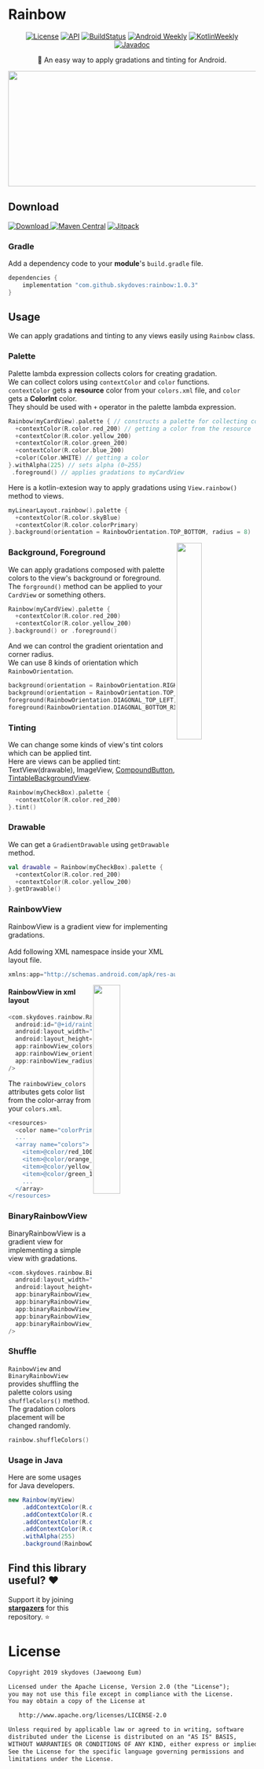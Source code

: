 # Rainbow

<p align="center">
  <a href="https://opensource.org/licenses/Apache-2.0"><img alt="License" src="https://img.shields.io/badge/License-Apache%202.0-blue.svg"/></a>
  <a href="https://android-arsenal.com/api?level=16"><img alt="API" src="https://img.shields.io/badge/API-16%2B-brightgreen.svg?style=flat"/></a>
  <a href="https://travis-ci.org/skydoves/Rainbow"><img alt="BuildStatus" src="https://travis-ci.org/skydoves/Rainbow.svg?branch=master"/></a>
   <a href="https://androidweekly.net/issues/issue-398"><img alt="Android Weekly" src="https://img.shields.io/badge/Android%20Weekly-%23398-orange"/></a>
  <a href="https://us12.campaign-archive.com/?u=f39692e245b94f7fb693b6d82&id=febdf46615"><img alt="KotlinWeekly" src="https://img.shields.io/badge/KotlinWeekly-%23165-4E71E6"/></a>
  <a href="https://skydoves.github.io/libraries/rainbow/javadoc/rainbow/com.skydoves.rainbow/index.html"><img alt="Javadoc" src="https://img.shields.io/badge/Javadoc-Rainbow-yellow"/></a>
</p>

<p align="center">
🌈 An easy way to apply gradations and tinting for Android.
</p>

<p align="center">
<img src="https://user-images.githubusercontent.com/24237865/63633474-2a597800-c684-11e9-8aa3-db99575c73e0.png" width="694" height="235"/>
</p>

## Download
[![Download](https://api.bintray.com/packages/devmagician/maven/rainbow/images/download.svg) ](https://bintray.com/devmagician/maven/rainbow/_latestVersion)
[![Maven Central](https://img.shields.io/maven-central/v/com.github.skydoves/rainbow.svg?label=Maven%20Central)](https://search.maven.org/search?q=g:%22com.github.skydoves%22%20AND%20a:%22rainbow%22)
[![Jitpack](https://jitpack.io/v/skydoves/Rainbow.svg)](https://jitpack.io/#skydoves/Rainbow)
### Gradle
Add a dependency code to your **module**'s `build.gradle` file.
```gradle
dependencies {
    implementation "com.github.skydoves:rainbow:1.0.3"
}
```

## Usage
We can apply gradations and tinting to any views easily using `Rainbow` class.

### Palette
Palette lambda expression collects colors for creating gradation.<br>
We can collect colors using `contextColor` and `color` functions.<br>
`contextColor` gets a __resource__ color from your `colors.xml` file, and `color` gets a __ColorInt__ color.<br>
They should be used with `+` operator in the palette lambda expression.

```kotlin
Rainbow(myCardView).palette { // constructs a palette for collecting colors.
  +contextColor(R.color.red_200) // getting a color from the resource
  +contextColor(R.color.yellow_200)
  +contextColor(R.color.green_200)
  +contextColor(R.color.blue_200)
  +color(Color.WHITE) // getting a color
}.withAlpha(225) // sets alpha (0~255)
 .foreground() // applies gradations to myCardView
```

Here is a kotlin-extesion way to apply gradations using `View.rainbow()` method to views.

```kotlin
myLinearLayout.rainbow().palette {
  +contextColor(R.color.skyBlue)
  +contextColor(R.color.colorPrimary)
}.background(orientation = RainbowOrientation.TOP_BOTTOM, radius = 8)
```

<img src="https://user-images.githubusercontent.com/24237865/63633706-6c37ed80-c687-11e9-9316-b29530c7f1a8.jpg" align="right" width="32%"/>

### Background, Foreground
We can apply gradations composed with palette colors to the view's background or foreground.<br>
The `forground()` method can be applied to your `CardView` or something others.

```kotlin
Rainbow(myCardView).palette {
  +contextColor(R.color.red_200)
  +contextColor(R.color.yellow_200)
}.background() or .foreground()
```

And we can control the gradient orientation and corner radius. <br>
We can use 8 kinds of orientation which `RainbowOrientation`.
```kotlin
background(orientation = RainbowOrientation.RIGHT_LEFT, radius = 8)
background(orientation = RainbowOrientation.TOP_BOTTOM, radius = 8)
foreground(RainbowOrientation.DIAGONAL_TOP_LEFT, 8)
foreground(RainbowOrientation.DIAGONAL_BOTTOM_RIGHT, 8)
```

### Tinting
We can change some kinds of view's tint colors which can be applied tint.<br>
Here are views can be applied tint: TextView(drawable), ImageView, [CompoundButton](https://developer.android.com/reference/android/widget/CompoundButton), [TintableBackgroundView](https://developer.android.com/reference/androidx/core/view/TintableBackgroundView).

```kotlin
Rainbow(myCheckBox).palette {
  +contextColor(R.color.red_200)
}.tint()
```

### Drawable
We can get a `GradientDrawable` using `getDrawable` method. <br>

```kotlin
val drawable = Rainbow(myCheckBox).palette {
  +contextColor(R.color.red_200)
  +contextColor(R.color.yellow_200)
}.getDrawable()
```

### RainbowView
RainbowView is a gradient view for implementing gradations. <br><br>
Add following XML namespace inside your XML layout file.

```gradle
xmlns:app="http://schemas.android.com/apk/res-auto"
```

<img src="https://user-images.githubusercontent.com/24237865/63634479-f8e7a900-c691-11e9-99b7-c40651a593f0.gif" align="right" width="33%"/>

#### RainbowView in xml layout
```gradle
<com.skydoves.rainbow.RainbowView
  android:id="@+id/rainbow"
  android:layout_width="match_parent"
  android:layout_height="match_parent"
  app:rainbowView_colors="@array/colors" // colors for gradient.
  app:rainbowView_orientation="left_right" // gradient orientation.
  app:rainbowView_radius="12dp" // corner radius.
/>
```

The `rainbowView_colors` attributes gets color list from the color-array from your `colors.xml`.

```gradle
<resources>
  <color name="colorPrimary">#C51162</color>
  ...
  <array name="colors">
    <item>@color/red_100</item>
    <item>@color/orange_100</item>
    <item>@color/yellow_100</item>
    <item>@color/green_100</item>
    ...
  </array>
</resources>
```

### BinaryRainbowView
BinaryRainbowView is a gradient view for implementing a simple view with gradations.

```gradle
<com.skydoves.rainbow.BinaryRainbowView
  android:layout_width="match_parent"
  android:layout_height="80dp"
  app:binaryRainbowView_startColor="@color/md_green_100" // starting color of the gradient.
  app:binaryRainbowView_centerColor="@color/white" // center color of the gradient.
  app:binaryRainbowView_endColor="@color/skyBlue" // end color of the gradient.
  app:binaryRainbowView_orientation="bottom_top" // gradient orientation.
  app:binaryRainbowView_radius="12dp" // corner radius
/>
```

### Shuffle
`RainbowView` and `BinaryRainbowView` provides shuffling the palette colors using `shuffleColors()` method. The gradation colors placement will be changed randomly.
```kotlin
rainbow.shuffleColors()
```

### Usage in Java
Here are some usages for Java developers.

```java
new Rainbow(myView)
    .addContextColor(R.color.red_100)
    .addContextColor(R.color.orange_100)
    .addContextColor(R.color.yellow_100)
    .addContextColor(R.color.green_100)
    .withAlpha(255)
    .background(RainbowOrientation.RIGHT_LEFT, 8);
```

## Find this library useful? :heart:
Support it by joining __[stargazers](https://github.com/skydoves/Rainbow/stargazers)__ for this repository. :star:

# License
```xml
Copyright 2019 skydoves (Jaewoong Eum)

Licensed under the Apache License, Version 2.0 (the "License");
you may not use this file except in compliance with the License.
You may obtain a copy of the License at

   http://www.apache.org/licenses/LICENSE-2.0

Unless required by applicable law or agreed to in writing, software
distributed under the License is distributed on an "AS IS" BASIS,
WITHOUT WARRANTIES OR CONDITIONS OF ANY KIND, either express or implied.
See the License for the specific language governing permissions and
limitations under the License.
